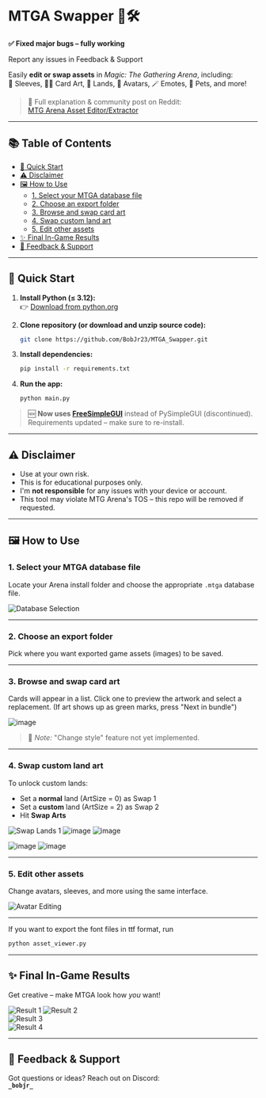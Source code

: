 # MTGA Swapper 🎴🛠️  
**✅ Fixed major bugs – fully working**

Report any issues in Feedback & Support

Easily **edit or swap assets** in *Magic: The Gathering Arena*, including:  
🎨 Sleeves, 🧙‍♂️ Card Art, 🌄 Lands, 🧍 Avatars, 🪄 Emotes, 🐾 Pets, and more!

> 📢 Full explanation & community post on Reddit:  
> [MTG Arena Asset Editor/Extractor](https://www.reddit.com/r/MagicArena/comments/1avproc/mtg_arena_asset_editorextractor/)

---

## 📚 Table of Contents

- [🚀 Quick Start](#-quick-start)
- [⚠️ Disclaimer](#️-disclaimer)
- [🖼️ How to Use](#️-how-to-use)
  - [1. Select your MTGA database file](#1-select-your-mtga-database-file)
  - [2. Choose an export folder](#2-choose-an-export-folder)
  - [3. Browse and swap card art](#3-browse-and-swap-card-art)
  - [4. Swap custom land art](#4-swap-custom-land-art)
  - [5. Edit other assets](#5-edit-other-assets)
- [✨ Final In-Game Results](#-final-in-game-results)
- [💬 Feedback & Support](#-feedback--support)

---

## 🚀 Quick Start

1. **Install Python (≤ 3.12):**  
   👉 [Download from python.org](https://www.python.org/downloads/)

2. **Clone repository (or download and unzip source code):**
   ```bash
   git clone https://github.com/BobJr23/MTGA_Swapper.git
   ```

4. **Install dependencies:**  
   ```bash
   pip install -r requirements.txt
   ```

5. **Run the app:**  
   ```bash
   python main.py
   ```

> 🆕 **Now uses [FreeSimpleGUI](https://pypi.org/project/freesimplegui/)** instead of PySimpleGUI (discontinued).  
> Requirements updated – make sure to re-install.

---

## ⚠️ Disclaimer

- Use at your own risk.
- This is for educational purposes only.
- I'm **not responsible** for any issues with your device or account.  
- This tool may violate MTG Arena's TOS – this repo will be removed if requested.

---

## 🖼️ How to Use

### 1. Select your MTGA database file  
Locate your Arena install folder and choose the appropriate `.mtga` database file.

![Database Selection](https://github.com/BobJr23/MTGA_Swapper/assets/98911103/d76fb165-cb32-447a-a27b-70719b292c9c)

---

### 2. Choose an export folder  
Pick where you want exported game assets (images) to be saved.

---

### 3. Browse and swap card art  
Cards will appear in a list. Click one to preview the artwork and select a replacement. (If art shows up as green marks, press "Next in bundle")

![image](https://github.com/user-attachments/assets/cffc1252-8cfa-41f3-a04c-1942575d0627)

> 🔄 *Note:* "Change style" feature not yet implemented.

---

### 4. Swap custom land art  
To unlock custom lands:

- Set a **normal** land (ArtSize = 0) as Swap 1
- Set a **custom** land (ArtSize = 2) as Swap 2  
- Hit **Swap Arts**

![Swap Lands 1](https://github.com/user-attachments/assets/503891a7-a090-4992-85e1-e0e339ec8a30)
![image](https://github.com/user-attachments/assets/a20d06ba-e38e-4be4-929c-32d15ad539ff)
![image](https://github.com/user-attachments/assets/c5902f02-f52e-4223-ae19-67a0f92f2db3)

![image](https://github.com/user-attachments/assets/201a1fc7-259e-4271-a161-5990fce60667)
![image](https://github.com/user-attachments/assets/f0c72a34-7922-45d3-a69d-3a006bc35487)

---

### 5. Edit other assets  
Change avatars, sleeves, and more using the same interface.

![Avatar Editing](https://github.com/BobJr23/MTGA_Swapper/assets/98911103/53afa37a-ca57-4a84-9b24-3a91c6becc86)

---
   If you want to export the font files in ttf format, run
   ```bash
   python asset_viewer.py
   ```

---

## ✨ Final In-Game Results

Get creative – make MTGA look how *you* want!

![Result 1](https://github.com/BobJr23/MTGA_Swapper/assets/98911103/d72bcdec-2f6b-4804-89aa-4d42634aedcc)
![Result 2](https://github.com/BobJr23/MTGA_Swapper/assets/98911103/8e56bd7e-c6c5-499f-a1c3-37e6702dacab)  
![Result 3](https://github.com/BobJr23/MTGA_Swapper/assets/98911103/2e023d86-0b2d-4515-bc1e-9b9278ec6f00)  
![Result 4](https://github.com/BobJr23/MTGA_Swapper/assets/98911103/115e8e66-85c2-4f51-af9d-f9cb46482b8b)

---

## 💬 Feedback & Support

Got questions or ideas? Reach out on Discord:  
**`_bobjr_`**
